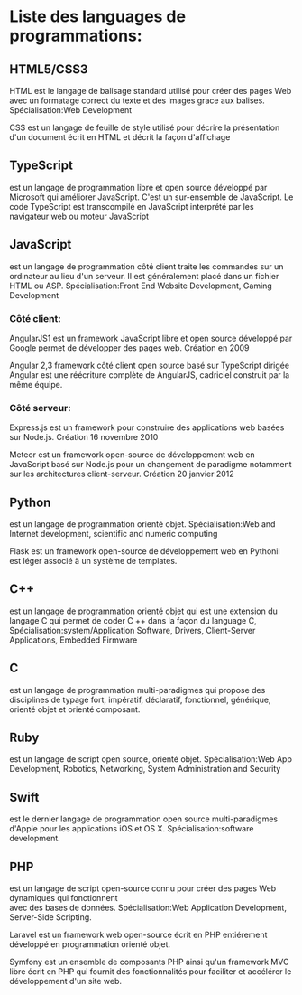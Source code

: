 # Liste des languages de programmations:
  
 
  
  
## HTML5/CSS3
HTML est le langage de balisage standard utilisé pour créer des pages Web avec un formatage correct 
du texte et des images grace aux balises.
Spécialisation:Web Development
  
CSS est un langage de feuille de style utilisé pour décrire la présentation d'un document écrit en HTML 
et décrit la façon d'affichage

##  TypeScript 
est un langage de programmation libre et open source développé par Microsoft qui améliorer  JavaScript. C'est un sur-ensemble de JavaScript. Le code TypeScript est transcompilé en JavaScript interprété par les navigateur web ou moteur JavaScript
  
## JavaScript 
est un langage de programmation côté client  traite les commandes sur un ordinateur au lieu d'un serveur.
Il est généralement placé dans un fichier HTML ou ASP.
Spécialisation:Front End Website Development, Gaming Development

### Côté client:

AngularJS1 est un framework JavaScript libre et open source développé par Google permet de développer des pages web. Création en 2009

Angular 2,3 framework côté client open source basé sur TypeScript dirigée Angular est une réécriture complète de AngularJS, cadriciel construit par la même équipe. 

### Côté serveur:

Express.js est un framework pour construire des applications web basées sur Node.js. Création 16 novembre 2010

Meteor est un framework open-source de développement web en JavaScript basé sur Node.js pour un changement de paradigme notamment sur les architectures client-serveur. Création 20 janvier 2012


## Python 
est un langage de programmation orienté objet.
Spécialisation:Web and Internet development, scientific and numeric computing

Flask est un framework open-source de développement web en Pythonil est léger associé à un système de templates.


## C++ 
est un langage de programmation orienté objet qui est une extension du langage C qui permet de coder C ++ dans la façon du language C, 
Spécialisation:system/Application Software, Drivers, Client-Server Applications, Embedded Firmware


## C # 
est un langage de programmation multi-paradigmes qui propose des disciplines de typage fort,
impératif, déclaratif, fonctionnel, générique, orienté objet et orienté composant.


## Ruby 
est un langage de script open source, orienté objet.
Spécialisation:Web App Development, Robotics, Networking, System Administration and Security
  

## Swift 
est le dernier langage de programmation open source multi-paradigmes d'Apple pour les applications iOS et OS X.
Spécialisation:software development.


## PHP
 est un langage de script open-source connu pour créer des pages Web dynamiques qui fonctionnent  
avec des bases de données.
Spécialisation:Web Application Development, Server-Side Scripting.

Laravel est un framework web open-source écrit en PHP entiérement développé en programmation orienté objet.

Symfony est un ensemble de composants PHP ainsi qu'un framework MVC libre écrit en PHP qui fournit des fonctionnalités pour faciliter et accélérer le développement d'un site web. 